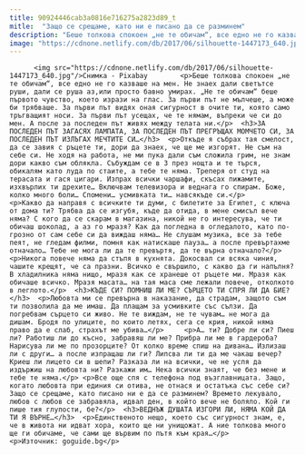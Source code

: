 ```yaml
---
title: 90924446cab3a0816e716275a2823d89_t
mitle:  "Защо се срещаме, като ни е писано да се разминем"
description: "Беше толкова спокоен „не те обичам“, все едно не го казваше на мен. Не знаех дали светътсе руши, дали се руша аз,или просто бавно умирах. „Не те обичам“ беше първото чувство, което изрази на глас. За първи път не мълчеше, а може би трябваше. За първи път видях оная сигурност в очите ти, която само …"
image: "https://cdnone.netlify.com/db/2017/06/silhouette-1447173_640.jpg"
---
```


          <img src="https://cdnone.netlify.com/db/2017/06/silhouette-1447173_640.jpg"/>Снимка - Pixabay        <p>Беше толкова спокоен „не те обичам“, все едно не го казваше на мен. Не знаех дали светътсе руши, дали се руша аз,или просто бавно умирах. „Не те обичам“ беше първото чувство, което изрази на глас. За първи път не мълчеше, а може би трябваше. За първи път видях оная сигурност в очите ти, която само тръгващият носи. За първи път усещах, че те нямам, въпреки че си до мен. А после за последен път живях между телата ни.</p>  <h3>ЗА ПОСЛЕДЕН ПЪТ ЗАГАСЯХ ЛАМПАТА, ЗА ПОСЛЕДЕН ПЪТ ПРЕГРЪЩАХ МОМЧЕТО СИ, ЗА ПОСЛЕДЕН ПЪТ ИЗЛЪГАХ МЕЧТИТЕ СИ…</h3>  <p>Откъде я събрах тая смелост, да се завия с ръцете ти, дори да знаех, че ще ме изгорят. Не съм на себе си. Не ходя на работа, не ми пука дали съм сложила грим, не знам дори какво съм облякла. Събуждам се в 3 през нощта и те търся, обикалям като луда по стаите, а тебe те няма. Треперя от студ на терасата и гася цигари. Изпрах всички чаршафи, скъсах пижамите, изхвърлих ти дрехите… Включвам телевизора и веднага го спирам. Боже, колко много боли… Спомени… усмивката ти… навсякъде си.</p>     <p>Какво да направя с всичките ти думи, с билетите за Египет, с ключа от дома ти? Трябва да се изгубя, къде да отида, в мене смисъл вече няма? С кого да се скарам в магазина, никой не го интересува, че ти обичаш шоколад, а аз го мразя? Как да погледна в огледалото, като по-грозно от сам себе си да виждаш няма… Не слушам музика, все за тебе пеят, не гледам филми, помня как натискаше пауза… а после превъртахме отначало… Тебе не мога ли да те превъртя, да те върна отначало?</p> <p>Никога повече няма да стъпя в кухнята. Докосвал си всяка чиния, чашите крещят, че са празни. Всичко е свършило, с какво да ги напълня? В хладилника няма нищо, мразя как се хранеше от ръцете ми. Мразя как обичаше всичко. Мразя масата… на тая маса сме лежали повече, отколкото в леглото.</p>  <h3>КЪДЕ СИ? ПОМНИШ ЛИ МЕ? СЪРЦЕТО ТИ СПРЯ ЛИ ДА БИЕ?</h3>  <p>Любовта ми се превърна в наказание, да страдам, защото съм ти позволила да ме имаш. Да плащам за усмивките със сълзи. Да погребвам сърцето си живо. Не те виждам, не те чувам… не мога да дишам. Бродя по улиците, по които летях, сега се крия, никой няма право да е слаб, страхът ме убива…</p>     <p>А… ти? Добре ли си? Пиеш ли? Работиш ли до късно, забравяш ли ме? Прибра ли ме в гардероба? Нарисува ли ме по прозорците? От колко време спиш на дивана… Излизаш ли с други… а после изпращаш ли ги? Липсва ли ти да ме чакаш вечер? Криеш ли лицето си в шепи? Разказа ли на всички, че не успя да издържиш на любовта ни? Разкажи им… Нека всички знаят, че без мене и тебе те няма.</p> <p>Все още спя с телефона под възглавницата. Защо, когато любовта при единия си отива, не отнася и остатъка със себе си? Защо се срещаме, като писано ни е да се разминем? Времето лекувало, любов с любов се забравяла, идвал ден, в който вече не боляло. Кой ги пише тия глупости, бе?</p>  <h3>ВЕДНЪЖ ДУШАТА ИЗГОРИ ЛИ, НЯМА КОЙ ДА ТИ Я ВЪРНЕ…</h3>  <p>Единственото нещо, което със сигурност знам, е, че в живота ни идват хора, които ще ни унищожат. А ние толкова много ще ги обичаме, че сами ще вървим по пътя към края…</p> <p>Източник: goguide.bg</p>        